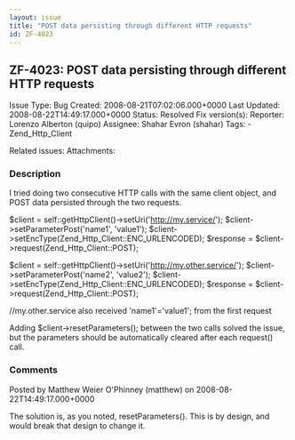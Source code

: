 ```yaml
---
layout: issue
title: "POST data persisting through different HTTP requests"
id: ZF-4023
---
```


ZF-4023: POST data persisting through different HTTP requests
-------------------------------------------------------------

 Issue Type: Bug Created: 2008-08-21T07:02:06.000+0000 Last Updated: 2008-08-22T14:49:17.000+0000 Status: Resolved Fix version(s): 
 Reporter:  Lorenzo Alberton (quipo)  Assignee:  Shahar Evron (shahar)  Tags: - Zend\_Http\_Client
 
 Related issues: 
 Attachments: 
### Description

I tried doing two consecutive HTTP calls with the same client object, and POST data persisted through the two requests.

$client = self::getHttpClient()->setUri('<http://my.service/>'); $client->setParameterPost('name1', 'value1'); $client->setEncType(Zend\_Http\_Client::ENC\_URLENCODED); $response = $client->request(Zend\_Http\_Client::POST);

$client = self::getHttpClient()->setUri('<http://my.other.service/>'); $client->setParameterPost('name2', 'value2'); $client->setEncType(Zend\_Http\_Client::ENC\_URLENCODED); $response = $client->request(Zend\_Http\_Client::POST);

//my.other.service also received 'name1'='value1'; from the first request

Adding $client->resetParameters(); between the two calls solved the issue, but the parameters should be automatically cleared after each request() call.

 

 

### Comments

Posted by Matthew Weier O'Phinney (matthew) on 2008-08-22T14:49:17.000+0000

The solution is, as you noted, resetParameters(). This is by design, and would break that design to change it.

 

 